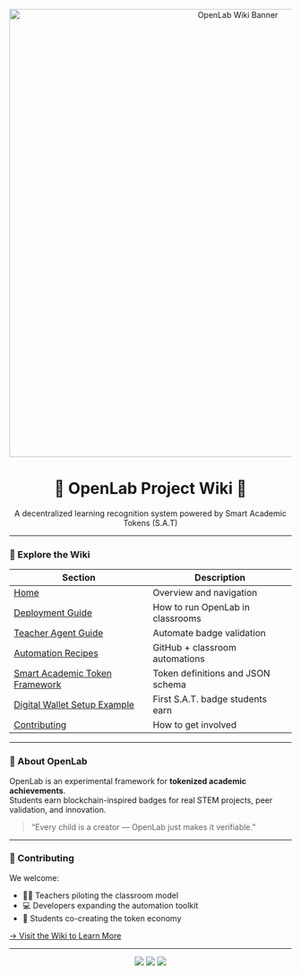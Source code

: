<p align="center">
  <img src="https://raw.githubusercontent.com/porroto/OpenLab/main/A_colorful,_educational_digital_illustration_serve.png" alt="OpenLab Wiki Banner" width="800"/>
</p>

<h1 align="center">🌟 OpenLab Project Wiki 🌟</h1>
<p align="center">
  A decentralized learning recognition system powered by Smart Academic Tokens (S.A.T)
</p>

---

### 📘 Explore the Wiki

| Section | Description |
|----------|--------------|
| [Home](https://github.com/porroto/OpenLab/wiki) | Overview and navigation |
| [Deployment Guide](https://github.com/porroto/OpenLab/wiki/Deployment-Guide) | How to run OpenLab in classrooms |
| [Teacher Agent Guide](https://github.com/porroto/OpenLab/wiki/Teacher-Agent-Guide) | Automate badge validation |
| [Automation Recipes](https://github.com/porroto/OpenLab/wiki/Automation-Recipes) | GitHub + classroom automations |
| [Smart Academic Token Framework](https://github.com/porroto/OpenLab/wiki/Smart-Academic-Token-Framework) | Token definitions and JSON schema |
| [Digital Wallet Setup Example](https://github.com/porroto/OpenLab/wiki/Digital-Wallet-Setup) | First S.A.T. badge students earn |
| [Contributing](https://github.com/porroto/OpenLab/wiki/Contributing) | How to get involved |

---

### 🧩 About OpenLab
OpenLab is an experimental framework for **tokenized academic achievements**.  
Students earn blockchain-inspired badges for real STEM projects, peer validation, and innovation.

> “Every child is a creator — OpenLab just makes it verifiable.”

---

### 🤝 Contributing
We welcome:
- 🧑‍🏫 Teachers piloting the classroom model  
- 💻 Developers expanding the automation toolkit  
- 🧠 Students co-creating the token economy  

[→ Visit the Wiki to Learn More](https://github.com/porroto/OpenLab/wiki)

---

<p align="center">
  <img src="https://img.shields.io/badge/Education-Innovation-blue" />
  <img src="https://img.shields.io/badge/Project-OpenLab-green" />
  <img src="https://img.shields.io/badge/License-MIT-lightgrey" />
</p>
